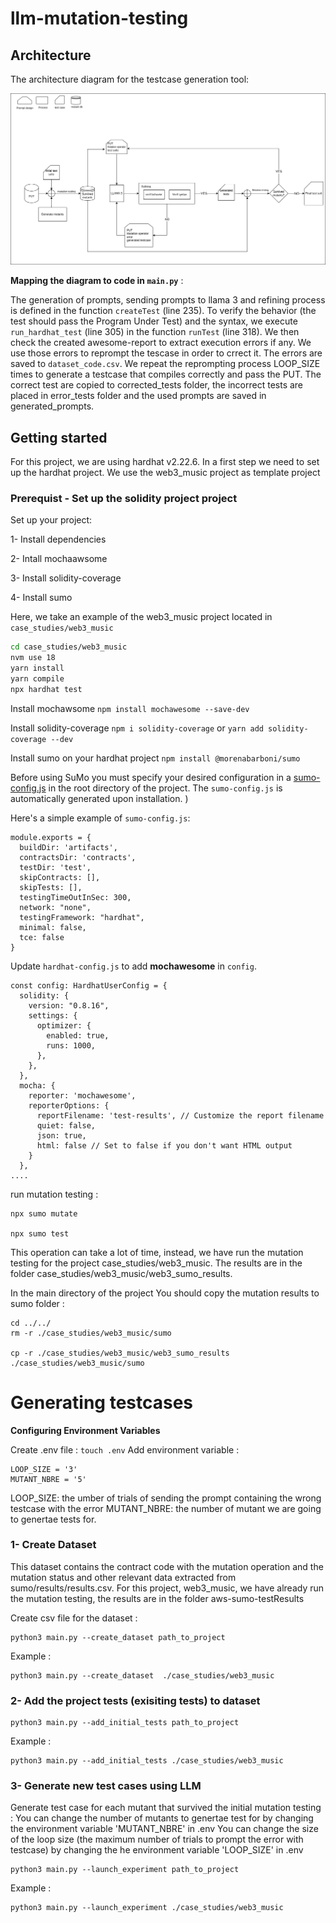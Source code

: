 # llm-mutation-testing

## Architecture

The architecture diagram for the testcase generation tool:

![Tool Diagram](architecture_overview.png)

**Mapping the diagram to code in `main.py`** :

The generation of prompts, sending prompts to llama 3 and refining process is defined in the function `createTest` (line 235).
To verify the behavior (the test should pass the Program Under Test) and the syntax, we execute `run_hardhat_test` (line 305) in the function `runTest` (line 318). 
We then check the created awesome-report to extract  execution errors if any. We use those errors to reprompt the tescase in order to crrect it. The errors are saved to `dataset_code.csv`.
We repeat the reprompting process LOOP_SIZE times to generate a testcase that compiles correctly and pass the PUT. The correct test are copied to corrected_tests folder, the incorrect tests are placed in error_tests folder and the used prompts are saved in generated_prompts.  

## Getting started

For this project, we are using hardhat v2.22.6. In a first step we need to set up the hardhat project.
We use the web3_music project as template project

### Prerequist - Set up the solidity project project
Set up your project: 

1- Install dependencies 

2- Intall mochaawsome

3- Install solidity-coverage

4- Install sumo 

Here, we take an example of the web3_music project located in `case_studies/web3_music`

```bash
cd case_studies/web3_music
nvm use 18
yarn install
yarn compile
npx hardhat test
```
Install mochawsome ```npm install mochawesome --save-dev```

Install solidity-coverage  ```npm i solidity-coverage``` or ```yarn add solidity-coverage --dev```

Install sumo on your hardhat project ```npm install @morenabarboni/sumo```


Before using SuMo you must specify your desired configuration in a [sumo-config.js](https://github.com/MorenaBarboni/SuMo-SOlidity-MUtator/blob/master/src/sumo-config.js) in the root directory of the project. The ```sumo-config.js``` is automatically generated upon installation.
)

Here's a simple example of ```sumo-config.js```:

```
module.exports = {
  buildDir: 'artifacts',
  contractsDir: 'contracts',
  testDir: 'test',
  skipContracts: [],
  skipTests: [],
  testingTimeOutInSec: 300,
  network: "none",
  testingFramework: "hardhat",
  minimal: false,
  tce: false
}
```


Update ```hardhat-config.js``` to add **mochawesome** in `config`.

```
const config: HardhatUserConfig = {
  solidity: {
    version: "0.8.16",
    settings: {
      optimizer: {
        enabled: true,
        runs: 1000,
      },
    },
  },
  mocha: {
    reporter: 'mochawesome',
    reporterOptions: {
      reportFilename: 'test-results', // Customize the report filename
      quiet: false,
      json: true,
      html: false // Set to false if you don't want HTML output
    }
  },
....
```
run mutation testing : 
```
npx sumo mutate

npx sumo test
```
This operation can take a lot of time, instead, we have run the mutation testing for the project case_studies/web3_music. The results are in the folder case_studies/web3_music/web3_sumo_results.


In the main directory of the project You should copy the mutation results to sumo folder :
```
cd ../../
rm -r ./case_studies/web3_music/sumo

cp -r ./case_studies/web3_music/web3_sumo_results ./case_studies/web3_music/sumo
```
# Generating testcases
**Configuring Environment Variables**

Create .env file : ```touch .env```
Add environment variable :
```
LOOP_SIZE = '3'
MUTANT_NBRE = '5'
```
LOOP_SIZE: the umber of trials of sending the prompt containing the wrong testcase with the error
MUTANT_NBRE: the number of mutant we are going to genertae tests for.


### 1- Create Dataset
This dataset contains the contract code with the mutation operation and the mutation status and other relevant data extracted from sumo/results/results.csv.
For this project, web3_music, we have already run the mutation testing, the results are in the folder aws-sumo-testResults

Create csv file for the dataset : 
```
python3 main.py --create_dataset path_to_project
```
Example :
```
python3 main.py --create_dataset  ./case_studies/web3_music
```

### 2- Add the project tests (exisiting tests) to dataset

```
python3 main.py --add_initial_tests path_to_project
```
Example : 
```
python3 main.py --add_initial_tests ./case_studies/web3_music
```

### 3- Generate new test cases using LLM

Generate test case for each mutant that survived the initial mutation testing :
You can change the number of mutants to genertae test for by changing the environment variable 'MUTANT_NBRE'  in .env
You can change the size of the loop size (the maximum number of trials to prompt the error with testcase) by changing the he environment variable 'LOOP_SIZE' in .env
```
python3 main.py --launch_experiment path_to_project

```
Example :
```
python3 main.py --launch_experiment ./case_studies/web3_music
```
